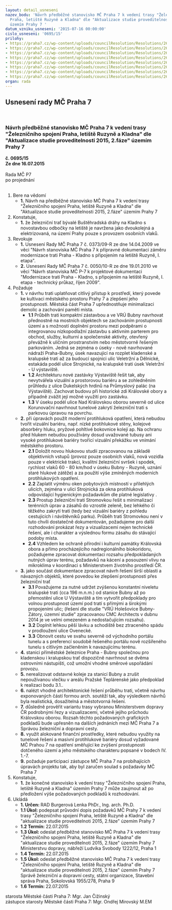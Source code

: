 ```yaml
---
layout: detail_usneseni
nazev_bodu: 'Návrh předběžné stanovisko MČ Praha 7 k vedení trasy "Železničního spojení
  Praha, letiště Ruzyně a Kladna" dle "Aktualizace studie proveditelnosti 2015, 2.fáze"
  územím Prahy 7 '
datum_vzniku_usneseni: '2015-07-16 00:00:00'
cislo_usneseni: '0695/15'
prilohy:
- https://praha7.cz/wp-content/uploads/councilResolution/Resolutions/26154/45-15-p1-duvodova_zprava.doc
- https://praha7.cz/wp-content/uploads/councilResolution/Resolutions/26154/45-15-p2-pruvodni_dopis.doc
- https://praha7.cz/wp-content/uploads/councilResolution/Resolutions/26154/45-15-p3.bmp
- https://praha7.cz/wp-content/uploads/councilResolution/Resolutions/26154/45-15-p4-usnesenirmc2009.doc
- https://praha7.cz/wp-content/uploads/councilResolution/Resolutions/26154/45-15-p5-usnesenirmc2010.doc
- https://praha7.cz/wp-content/uploads/councilResolution/Resolutions/26154/45-15-p6-zapis_komise.doc
- https://praha7.cz/wp-content/uploads/councilResolution/Resolutions/26154/45-15-p7-is_odo.jpg
- https://praha7.cz/wp-content/uploads/councilResolution/Resolutions/26154/45-15-p8-is_ozp.jpg
organ: rada
---
```

<div id="ucUsn_pList" class="usn">
	<span><h2>Usnesení rady MČ Praha 7 </h2>
<br></span><div class="standBody">
<span><h3>Návrh předběžné stanovisko MČ Praha 7 k vedení trasy "Železničního spojení Praha, letiště Ruzyně a Kladna" dle "Aktualizace studie proveditelnosti 2015, 2.fáze" územím Prahy 7 </h3></span><div class="center">
		<strong>č. 0695/15</strong><br>
	</div>
<div class="center">
		<strong>Ze dne 16.07.2015</strong><br><br>
	</div>Rada MČ P7<br> po projednání<br><br><ol>
<li>Bere na vědomí<ul><li>
<strong>1.</strong> Návrh na předběžné stanovisko MČ Praha 7 k vedení trasy "Železničního spojení Praha, letiště Ruzyně a Kladna" dle "Aktualizace studie proveditelnosti 2015, 2.fáze" územím Prahy 7 </li></ul>
</li>
<li>Konstatuje,<ul><li>
<strong>1.</strong> že železniční trať bývalé Buštěhradská dráhy na Kladno s novostavbou odbočky na letiště  je navržena jako dvoukolejná a elektrizovaná, na území Prahy pouze s provozem osobních vlaků.</li></ul>
</li>
<li>Revokuje<ul>
<li>
<strong>1.</strong> Usnesení Rady MČ Praha 7 č. 0373/09-R ze dne 14.04.2009 ve věci "Návrh stanoviska MČ Praha 7 k přípravné dokumentaci záměru modernizace trati Praha - Kladno s připojením na letiště Ruzyně, I. etapa". </li>
<li>
<strong>2.</strong> Usnesení Rady MČ Praha 7 č. 0050/10-R ze dne 19.01.2010 ve věci "Návrh stanoviska MČ P-7 k projektové dokumentaci "Modernizace trati Praha - Kladno, s připojením na letiště Ruzyně, I. etapa - technický průkaz, říjen 2009".</li>
</ul>
</li>
<li>Požaduje<ul>
<li>
<strong>1.</strong> v návrhu trati uplatňovat citlivý přístup k prostředí, který povede ke kultivaci městského prostoru Prahy 7 a zlepšení jeho prostupnosti. Městská část Praha 7 upřednostňuje minimalizaci demolic a zachování paměti místa. <ul>
<li>
<strong>1.1</strong> Průběh trati kompaktní zástavbou a ve VRÚ Bubny navrhovat přednostně na mostních objektech se zachováním prostupnosti území a s možností doplnění prostoru mezi podpěrami o integrovanou nízkopodlažní zástavbu s aktivním parterem pro obchod, služby, kulturní a společenské aktivity, otevřený převážně k uličním prostranstvím nebo městotvorně řešeným parkováním. Jedná se zejména o úseky - nově navrhované nádraží Praha-Bubny, úsek navazující na rozplet kladenské a kralupské trati až za budoucí spojnici ulic Veletržní a Dělnické, estakáda podél ulice Strojnické,  na kralupské trati úsek Veletržní - U výstaviště. </li>
<li>
<strong>1.2</strong> Architekturu nové zastávky Výstaviště řešit tak, aby nevytvářela vizuální a prostorovou bariéru a se zohledněním průhledu z ulice Dukelských hrdinů na Průmyslový palác (na Výstaviště). Zachovat budovu při historické zdi Královské obory a případně zvážit její možné využití pro zastávku. </li>
<li>
<strong>1.3</strong> V úseku podél ulice Nad Královskou oborou severně od ulice Korunovační navrhnout tunelové zakrytí železniční trati s parkovou úpravou na povrchu.</li>
</ul>
</li>
<li>
<strong>2.</strong> při úpravách použít moderní protihluková opatření, která nebudou tvořit vizuální bariéru, např. nízké protihlukové stěny, kolejové absorbéry hluku, pryžové pohltivé bokovnice kolejí ap. Na ochranu před hlukem nebudou používány dosud uvažované tubusy ani vysoké protihlukové bariéry tvořící vizuální překážku ve vnímání městského prostoru.<ul>
<li>
<strong>2.1</strong> Doložit novou hlukovou studii zpracovanou na základě objektivních vstupů (provoz pouze osobních vlaků, nová vozidla pouze v elektrické trakci, kvalitní železniční svršek i spodek, rychlost vlaků 60 - 80 km/hod v úseku Bubny - Ruzyně, uznání staré hlukové zátěže) a za použití výše zmíněných moderních protihlukových opatření.</li>
<li>
<strong>2.2</strong> Zaplatit výměnu oken pobytových místností v přilehlých ulicích, zejména v ulici Strojnická za okna protihluková odpovídající hygienickým požadavkům dle platné legislativy .</li>
<li>
<strong>2.3</strong> Prostup železniční trati Stromovkou řešit s minimalizací terénních úprav a zásahů do vzrostlé zeleně, bez lehkého či těžkého zakrytí trati (tedy bez vizuální bariéry z pohledu cestujících i návštěvníků parku). Průběh trati Stromovkou není v tuto chvíli dostatečně dokumentován, požadujeme pro další rozhodování prokázat řezy a vizualizacemi nejen technické řešení, ale i charakter a výslednou formu zásahu do stávající podoby místa.</li>
<li>
<strong>2.4</strong> Vzhledem ke ochraně přírodní i kulturní památky Královská obora a přímo procházejícího nadregionálního biokoridoru, požadujeme zpracovat dokumentaci rozsahu předpokládaných nutných úprav terénu, požadavků na kácení a posouzení vlivu na mikroklima v koordinaci s Ministerstvem životního prostředí ČR.</li>
</ul>
</li>
<li>
<strong>3.</strong> jako součást dokumentace zpracovat návrh řešení širší oblasti a návazných objektů, které povedou ke zlepšení prostupnosti přes železniční trať <ul>
<li>
<strong>3.1</strong> Považujeme za nutné udržet zvýšenou konstantní niveletu kralupské trati (cca 196 m.n.m.) od stanice Bubny až po přemostění ulice U Výstaviště a tím vytvořit předpoklady pro volnou prostupnost území pod tratí s přímými a širokými propojeními ulic; (řešení dle studie "VRÚ Holešovice Bubny-Zátory, územní studie" zpracovanou CMC Architects v dubnu 2014  je ve velmi omezeném a nedostačujícím rozsahu).</li>
<li>
<strong>3.2</strong> Doplnit lehkou pěší lávku a schodiště bez ztraceného spádu v prodloužení ulice Ovenecké.</li>
<li>
<strong>3.3</strong> Obnovit cestu ve svahu severně od východního portálu tunelu a s preferencí soudobě řešeného portálu nově rozšířeného tunelu s citlivým začleněním k navazujícímu terénu.</li>
</ul>
</li>
<li>
<strong>4.</strong> stanici příměstské železnice Praha - Bubny společnou pro kladenskou i kralupskou trať dispozičně navrhnout se dvěma ostrovními nástupišti, což umožní vhodné směrové uspořádání provozu.</li>
<li>
<strong>5.</strong> nerealizovat odstavné koleje za stanicí Bubny a zrušit nepoužívanou vlečku v areálu Pražské Teplárenské jako předpoklad k realizaci bodu 3.1..</li>
<li>
<strong>6.</strong> nalézt vhodné architektonické řešení průběhu trati, včetně návrhu exponovaných částí formou arch. soutěží tak, aby výsledkem návrhů byla realistická, dosažitelná a městotvorná řešení.</li>
<li>
<strong>7.</strong> důsledně prověřit variantu trasy vybranou Ministerstvem dopravy ČR podrobnými řezy a vizualizacemi, včetně jejího průchodu Královskou oborou. Rozsah těchto požadovaných grafických podkladů bude upřesněn na dalších jednáních mezi MČ Praha 7 a Správou železniční a dopravní cesty.</li>
<li>
<strong>8.</strong> využít alokované finanční prostředky, které nebudou využity na tunelové řešení a masivní protihlukové bariéry dosud vyžadované MČ Prahou 7 na opatření směřující ke zvýšení prostupnosti dotčeného území a jeho městského charakteru popsané v bodech IV. 1.-7.</li>
<li>
<strong>9.</strong> požaduje participaci zástupce MČ Praha 7 na probíhajících úpravách projektu tak,  aby byl zaručen soulad s požadavky MČ Praha 7   </li>
</ul>
</li>
<li>Konstatuje,<ul><li>
<strong>1.</strong> že konečné stanovisko k vedení trasy "Železničního spojení Praha, letiště Ruzyně a Kladna" územím Prahy 7 může zaujmout až po předložení výše požadovaných podkladů k rozhodování.</li></ul>
</li>
<li>Ukládá<ul>
<li>
<strong>1. Určen: </strong>RAD Burgerová Lenka PhDr., Ing. arch. Ph.D.</li>
<li>
<strong>1.1 Úkol: </strong>podepsat průvodní dopis požadavků MČ Prahy 7  k vedení trasy "Železničního spojení Praha, letiště Ruzyně a  Kladna" dle "aktualizace studie proveditelnoti 2015, 2.fáze" územím Prahy 7 </li>
<li>
<strong>1.2 Termín: </strong>22.07.2015</li>
<li>
<strong>1.3 Úkol: </strong>odeslat předběžné stanovisko MČ Praha 7 k vedení trasy "Železničního spojení Praha, letiště Ruzyně a  Kladna" dle "aktualizace studie proveditelnoti 2015, 2.fáze" územím Prahy 7 Ministerstvu dopravy, nábřeží Ludvíka Svobody 1222/12, Praha 1</li>
<li>
<strong>1.4 Termín: </strong>22.07.2015</li>
<li>
<strong>1.5 Úkol: </strong>odeslat předběžné stanovisko MČ Praha 7 k vedení trasy "Železničního spojení Praha, letiště Ruzyně a  Kladna" dle "aktualizace studie proveditelnoti 2015, 2.fáze" územím Prahy 7 Správě železniční a dopravní cesty, státní organizace, Stavební správa Praha, Sokolovská 1955/278, Praha 9</li>
<li>
<strong>1.6 Termín: </strong>22.07.2015</li>
</ul>
</li>
</ol>starosta Městské části Praha 7: Mgr. Jan Čižinský<br>zástupce starosty Městské části Praha 7: Mgr. Ondřej Mirovský M.EM 
</div>
</div>